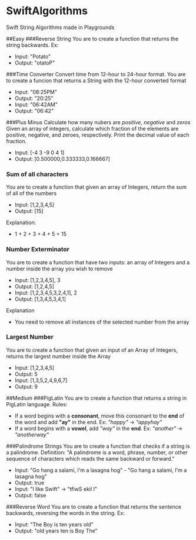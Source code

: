 # SwiftAlgorithms
Swift String Algorithms made in Playgrounds


##Easy
###Reverse String
You are to create a function that returns the string backwards. Ex:
* Input: "Potato"
* Output: "otatoP"

###Time Converter
Convert time from 12-hour to 24-hour format.
You are to create a funcion that returns a String with the 12-hour converted format
* Input: "08:25PM"
* Output: "20:25"
* Input: "06:42AM"
* Output: "06:42"

###Plus Minus
Calculate how many nubers are *positive*, *negative* and *zeros*
Given an array of integers, calculate which fraction of the elements are positive, negative, and zeroes, respectively. Print the decimal value of each fraction.
* Input:  [-4 3 -9 0 4 1]
* Output: [0.500000,0.333333,0.166667]

### Sum of all characters
You are to create a function that given an array of Integers, return the sum of all of the numbers
* Input:  [1,2,3,4,5]
* Output: [15]

Explanation:
* 1 + 2 + 3 + 4 + 5 = 15

### Number Exterminator
You are to create a function that have two inputs: an array of Integers and a number inside the array you wish to remove
* Input:  [1,2,3,4,5], 3
* Output: [1,2,4,5]
* Input:  [1,2,3,4,5,3,2,4,1], 2
* Output: [1,3,4,5,3,4,1]

Explanation
 * You need to remove all instances of the selected number from the array

### Largest Number
You are to create a function that given an input of an Array of Integers, returns the largest number inside the Array
* Input:  [1,2,3,4,5]
* Output: 5
* Input:  [1,3,5,2,4,9,6,7]
* Output: 9

##Medium
###PigLatin
You are to create a function that returns a string in PigLatin language. Rules:
* If a word begins with a __consonant__, move this consonant to the __end__ of the word and add __"ay"__ in the end. Ex: *"happy"* -> *"appyhay"*
* If a word begins with a __vowel__, add *"way"* in the __end__. Ex: *"another"* -> *"anotherway"*

###Palindrome Strings
You are to create a function that checks if a string is a palindrome.
Definition: "A palindrome is a word, phrase, number, or other sequence of characters which reads the same backward or forward."
* Input: "Go hang a salami, I'm a lasagna hog" - "Go hang a salami, I'm a lasagna hog"
* Output: true
* Input: "I like Swift" -> "tfiwS ekil I"
* Output: false

###Reverse Word
You are to create a function that returns the sentence backwards, reversing the words in the string. Ex:
* Input: "The Boy is ten years old"
* Output: "old years ten is Boy The"

